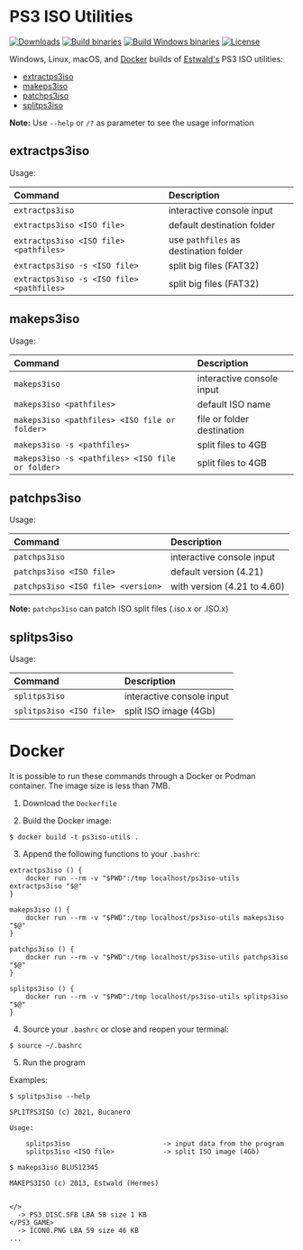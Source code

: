 # PS3 ISO Utilities
[![Downloads](https://img.shields.io/github/downloads/bucanero/ps3iso-utils/total.svg?maxAge=3600)](https://github.com/bucanero/ps3iso-utils/releases)
[![Build binaries](https://github.com/bucanero/ps3iso-utils/actions/workflows/build.yml/badge.svg)](https://github.com/bucanero/ps3iso-utils/actions/workflows/build.yml)
[![Build Windows binaries](https://github.com/bucanero/ps3iso-utils/actions/workflows/build-win.yml/badge.svg)](https://github.com/bucanero/ps3iso-utils/actions/workflows/build-win.yml)
[![License](https://img.shields.io/github/license/bucanero/ps3iso-utils.svg)](./LICENSE)

Windows, Linux, macOS, and [Docker](#docker) builds of [Estwald's](https://github.com/Estwald) PS3 ISO utilities:

- [extractps3iso](#extractps3iso)
- [makeps3iso](#makeps3iso)
- [patchps3iso](#patchps3iso)
- [splitps3iso](#splitps3iso)

**Note:** Use `--help` or `/?` as parameter to see the usage information

## extractps3iso

Usage:

| Command | Description |
| :----- | :------ |
`extractps3iso`                           | interactive console input
`extractps3iso <ISO file>`                | default destination folder
`extractps3iso <ISO file> <pathfiles>`    | use `pathfiles` as destination folder
`extractps3iso -s <ISO file>`             | split big files (FAT32)
`extractps3iso -s <ISO file> <pathfiles>` | split big files (FAT32)

## makeps3iso

Usage:

| Command | Description |
| :----- | :------ |
`makeps3iso`                                     | interactive console input
`makeps3iso <pathfiles>`                         | default ISO name
`makeps3iso <pathfiles> <ISO file or folder>`    | file or folder destination
`makeps3iso -s <pathfiles>`                      | split files to 4GB
`makeps3iso -s <pathfiles> <ISO file or folder>` | split files to 4GB

## patchps3iso

Usage:

| Command | Description |
| :----- | :------ |
`patchps3iso`                       | interactive console input
`patchps3iso <ISO file>`            | default version (4.21)
`patchps3iso <ISO file> <version>`  | with version (4.21 to 4.60)

**Note:** `patchps3iso` can patch ISO split files (.iso.x or .ISO.x)

## splitps3iso

Usage:

| Command | Description |
| :----- | :------ |
`splitps3iso`                       | interactive console input
`splitps3iso <ISO file>`            | split ISO image (4Gb)

# Docker

It is possible to run these commands through a Docker or Podman container. The image size is less than 7MB.

1. Download the `Dockerfile`

2. Build the Docker image:

```
$ docker build -t ps3iso-utils .
```

3. Append the following functions to your `.bashrc`:

```
extractps3iso () {
	docker run --rm -v "$PWD":/tmp localhost/ps3iso-utils extractps3iso "$@"
}

makeps3iso () {
	docker run --rm -v "$PWD":/tmp localhost/ps3iso-utils makeps3iso "$@"
}

patchps3iso () {
	docker run --rm -v "$PWD":/tmp localhost/ps3iso-utils patchps3iso "$@"
}

splitps3iso () {
	docker run --rm -v "$PWD":/tmp localhost/ps3iso-utils splitps3iso "$@"
}

```

4. Source your `.bashrc` or close and reopen your terminal:

```
$ source ~/.bashrc
```

5. Run the program

Examples:

```
$ splitps3iso --help

SPLITPS3ISO (c) 2021, Bucanero

Usage:

    splitps3iso                       -> input data from the program
    splitps3iso <ISO file>            -> split ISO image (4Gb)
```

```
$ makeps3iso BLUS12345

MAKEPS3ISO (c) 2013, Estwald (Hermes)


</>     
  -> PS3_DISC.SFB LBA 58 size 1 KB
</PS3_GAME>                  
  -> ICON0.PNG LBA 59 size 46 KB
...
```

